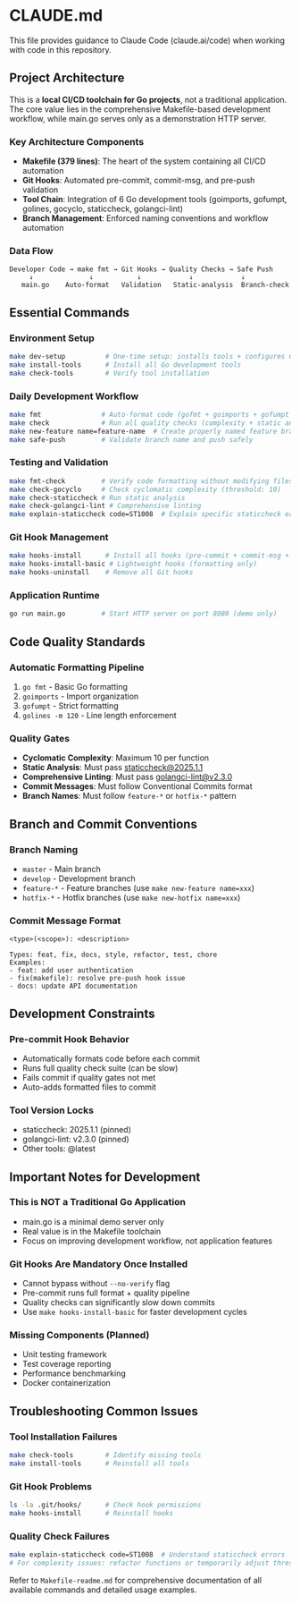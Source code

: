 # CLAUDE.md

This file provides guidance to Claude Code (claude.ai/code) when working with code in this repository.

## Project Architecture

This is a **local CI/CD toolchain for Go projects**, not a traditional application. The core value lies in the comprehensive Makefile-based development workflow, while main.go serves only as a demonstration HTTP server.

### Key Architecture Components

- **Makefile (379 lines)**: The heart of the system containing all CI/CD automation
- **Git Hooks**: Automated pre-commit, commit-msg, and pre-push validation
- **Tool Chain**: Integration of 6 Go development tools (goimports, gofumpt, golines, gocyclo, staticcheck, golangci-lint)
- **Branch Management**: Enforced naming conventions and workflow automation

### Data Flow

```
Developer Code → make fmt → Git Hooks → Quality Checks → Safe Push
     ↓              ↓           ↓            ↓            ↓
   main.go    Auto-format   Validation   Static-analysis  Branch-check
```

## Essential Commands

### Environment Setup
```bash
make dev-setup          # One-time setup: installs tools + configures Git hooks
make install-tools      # Install all Go development tools
make check-tools        # Verify tool installation
```

### Daily Development Workflow
```bash
make fmt               # Auto-format code (gofmt + goimports + gofumpt + golines)
make check             # Run all quality checks (complexity + static analysis + lint)
make new-feature name=feature-name  # Create properly named feature branch  
make safe-push         # Validate branch name and push safely
```

### Testing and Validation
```bash
make fmt-check         # Verify code formatting without modifying files
make check-gocyclo     # Check cyclomatic complexity (threshold: 10)
make check-staticcheck # Run static analysis
make check-golangci-lint # Comprehensive linting
make explain-staticcheck code=ST1008  # Explain specific staticcheck errors
```

### Git Hook Management
```bash
make hooks-install      # Install all hooks (pre-commit + commit-msg + pre-push)
make hooks-install-basic # Lightweight hooks (formatting only)
make hooks-uninstall    # Remove all Git hooks
```

### Application Runtime
```bash
go run main.go         # Start HTTP server on port 8080 (demo only)
```

## Code Quality Standards

### Automatic Formatting Pipeline
1. `go fmt` - Basic Go formatting
2. `goimports` - Import organization  
3. `gofumpt` - Strict formatting
4. `golines -m 120` - Line length enforcement

### Quality Gates
- **Cyclomatic Complexity**: Maximum 10 per function
- **Static Analysis**: Must pass staticcheck@2025.1.1
- **Comprehensive Linting**: Must pass golangci-lint@v2.3.0
- **Commit Messages**: Must follow Conventional Commits format
- **Branch Names**: Must follow `feature-*` or `hotfix-*` pattern

## Branch and Commit Conventions

### Branch Naming
- `master` - Main branch
- `develop` - Development branch  
- `feature-*` - Feature branches (use `make new-feature name=xxx`)
- `hotfix-*` - Hotfix branches (use `make new-hotfix name=xxx`)

### Commit Message Format
```
<type>(<scope>): <description>

Types: feat, fix, docs, style, refactor, test, chore
Examples:
- feat: add user authentication
- fix(makefile): resolve pre-push hook issue
- docs: update API documentation
```

## Development Constraints

### Pre-commit Hook Behavior
- Automatically formats code before each commit
- Runs full quality check suite (can be slow)
- Fails commit if quality gates not met
- Auto-adds formatted files to commit

### Tool Version Locks
- staticcheck: 2025.1.1 (pinned)
- golangci-lint: v2.3.0 (pinned)  
- Other tools: @latest

## Important Notes for Development

### This is NOT a Traditional Go Application
- main.go is a minimal demo server only
- Real value is in the Makefile toolchain
- Focus on improving development workflow, not application features

### Git Hooks Are Mandatory Once Installed
- Cannot bypass without `--no-verify` flag
- Pre-commit runs full format + quality pipeline
- Quality checks can significantly slow down commits
- Use `make hooks-install-basic` for faster development cycles

### Missing Components (Planned)
- Unit testing framework
- Test coverage reporting  
- Performance benchmarking
- Docker containerization

## Troubleshooting Common Issues

### Tool Installation Failures
```bash
make check-tools        # Identify missing tools
make install-tools      # Reinstall all tools
```

### Git Hook Problems
```bash
ls -la .git/hooks/      # Check hook permissions
make hooks-install      # Reinstall hooks
```

### Quality Check Failures
```bash
make explain-staticcheck code=ST1008  # Understand staticcheck errors
# For complexity issues: refactor functions or temporarily adjust threshold in Makefile
```

Refer to `Makefile-readme.md` for comprehensive documentation of all available commands and detailed usage examples.